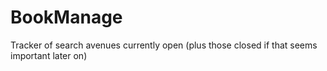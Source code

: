 # BookManage
Tracker of search avenues currently open (plus those closed if that seems important later on)
